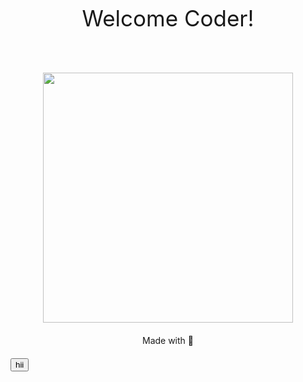 <p align="center" style="font-size: 35px;"> Welcome Coder! </p>
<br>
<p align="center"><img width="400px" height="400px" src="https://camo.githubusercontent.com/cae12fddd9d6982901d82580bdf321d81fb299141098ca1c2d4891870827bf17/68747470733a2f2f6d69726f2e6d656469756d2e636f6d2f6d61782f313336302f302a37513379765349765f7430696f4a2d5a2e676966"></p>
<p style="margin: 20px" align="center">Made with &#128154;</p>
<button>hii</button>

